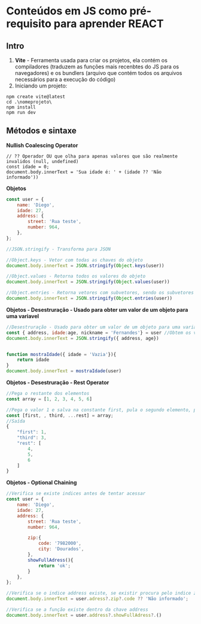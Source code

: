 # Conteúdos em JS como pré-requisito para aprender REACT

## Intro

1. **Vite** - Ferramenta usada para criar os projetos, ela contém os compiladores (traduzem as funções mais recenbtes do JS para os navegadores) e os bundlers (arquivo que contém todos os arquivos necessários para a execução do código)
2. Iniciando um projeto:

```
npm create vite@latest
cd .\nomeprojeto\
npm install
npm run dev
```

## Métodos e sintaxe

**Nullish Coalescing Operator**

```
// ?? Operador OU que olha para apenas valores que são realmente invalidos (null, undefined)
const idade = 0;
document.body.innerText = 'Sua idade é: ' + (idade ?? 'Não informado'))
```

**Objetos**

```javascript
const user = {
	name: 'Diego',
	idade: 27,
	address: {
		street: 'Rua teste',
		number: 964,
	},
};
```

```javascript
//JSON.stringify - Transforma para JSON

//Object.keys - Vetor com todas as chaves do objeto
document.body.innerText = JSON.stringify(Object.keys(user))

//Object.values - Retorna todos os valores do objeto
document.body.innerText = JSON.stringify(Object.values(user))

//Object.entries - Retorna vetores com subvetores, sendo os subvetores 2 valores: a chave do objeto e o valor do objeto
document.body.innerText = JSON.stringify(Object.entries(user))
```

**Objetos - Desestruração - Usado para obter um valor de um objeto para uma variavel**

```javascript
//Desestruração - Usado para obter um valor de um objeto para uma variavel em qualquer lugar que lide com objetos
const { address, idade:age, nickname = 'Fernandes'} = user //Obtem os valores de address e idade do objeto em duas variaveis chamadas address e age, além de criar outra variavel com valor padrão
document.body.innerText = JSON.stringify({ address, age})


function mostraIdade({ idade = 'Vazia'}){
	return idade
}
document.body.innerText = mostraIdade(user)

```

**Objetos - Desestruração - Rest Operator**

```javascript
//Pega o restante dos elementos
const array = [1, 2, 3, 4, 5, 6]

//Pega o valor 1 e salva na constante first, pula o segundo elemento, pega o terceiro elemento na constante third e pega o restante com  na variavel rest com ...rest
const [first, , third, ...rest] = array; 
//Saída
{
	"first": 1,
	"third": 3,
	"rest": [
		4,
		5,
		6
	]
}
```

**Objetos -  Optional Chaining**

```javascript
//Verifica se existe indices antes de tentar acessar
const user = {
	name: 'Diego',
	idade: 27,
	address: {
		street: 'Rua teste',
		number: 964,

		zip:{
			code: '7982000',
			city: 'Dourados',
		},
		showFullAdress(){
			return 'ok';
		}
	},
};

//Verifica se o indice address existe, se existir procura pelo indice zip, se existir pega o code, se não existir alguma a primeira verifição pula direto para 'Não informado'
document.body.innerText = user.adress?.zip?.code ?? 'Não informado';

//Verifica se a função existe dentro da chave address
document.body.innerText = user.address?.showFullAdress?.()

```

```

```
